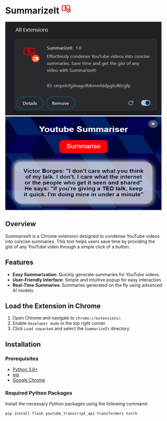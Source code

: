 
# SummarizeIt   <img src="extension/icon.png" alt="SummarizeIt Logo" width="30px" height="30px">  
 
<img src="extension/img1.png" alt="SummarizeIt Logo" width="500px" height="300px">                   <img src="extension/img2.png" alt="SummarizeIt Logo" width="500px" height="300px">  


## Overview

SummarizeIt is a Chrome extension designed to condense YouTube videos into concise summaries. This tool helps users save time by providing the gist of any YouTube video through a simple click of a button.

## Features

- **Easy Summarization**: Quickly generate summaries for YouTube videos.
- **User-Friendly Interface**: Simple and intuitive popup for easy interaction.
- **Real-Time Summaries**: Summaries generated on the fly using advanced AI models.

## Load the Extension in Chrome

1. Open Chrome and navigate to `chrome://extensions/`.
2. Enable `Developer mode` in the top right corner.
3. Click `Load unpacked` and select the `SummarizeIt` directory.

## Installation

### Prerequisites

- [Python 3.8+](https://www.python.org/downloads/)
- [pip](https://pip.pypa.io/en/stable/installation/)
- [Google Chrome](https://www.google.com/chrome/)

### Required Python Packages

Install the necessary Python packages using the following command:

```bash
pip install flask youtube_transcript_api transformers torch

